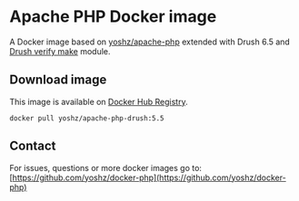 Apache PHP Docker image
=======================

A Docker image based on [yoshz/apache-php](https://registry.hub.docker.com/u/yoshz/apache-php) extended with Drush 6.5 and [Drush verify make](https://github.com/insiders/drush-verify-make) module.


Download image
--------------

This image is available on [Docker Hub Registry](https://registry.hub.docker.com/u/yoshz/apache-php-drush/).


    docker pull yoshz/apache-php-drush:5.5


Contact
-------

For issues, questions or more docker images go to:
[https://github.com/yoshz/docker-php](https://github.com/yoshz/docker-php)
